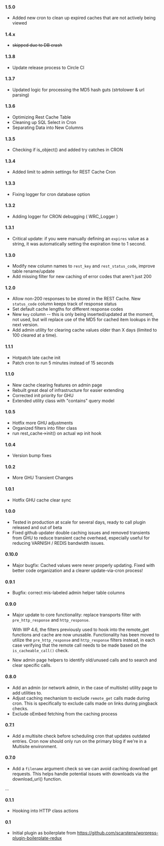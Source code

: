 #### 1.5.0
* Added new cron to clean up expired caches that are not actively being viewed

#### 1.4.x
* ~~skipped due to DB crash~~

#### 1.3.8
* Update release process to Circle CI

#### 1.3.7
* Updated logic for processing the MD5 hash guts (strtolower & url parsing)

#### 1.3.6
* Optimizing Rest Cache Table
* Cleaning up SQL Select in Cron
* Separating Data into New Columns

#### 1.3.5
* Checking if is_object() and added try catches in CRON

#### 1.3.4
* Added limit to admin settings for REST Cache Cron

#### 1.3.3
* Fixing logger for cron database option

#### 1.3.2
* Adding logger for CRON debugging ( WRC_Logger )

#### 1.3.1
* Critical update: if you were manually defining an `expires` value as 
  a string, it was automatically setting the expiration time to 1 second.

#### 1.3.0
* Modify new column names to `rest_key` and `rest_status_code`, improve table rename/update
* Add missing filter for new caching of error codes that aren't just 200

#### 1.2.0
* Allow non-200 responses to be stored in the REST Cache. 
  New `status_code` column keeps track of response status
* Set default cache lengths for different response codes
* New `key` column -- this is only being inserted/updated at the moment, not used, 
  but will replace use of the MD5 for cached item lookups in the next version.
* Add admin utility for clearing cache values older than X days 
  (limited to 100 cleared at a time).

#### 1.1.1
* Hotpatch late cache init
* Patch cron to run 5 minutes instead of 15 seconds

#### 1.1.0
* New cache clearing features on admin page
* Rebuilt great deal of infrastructure for easier extending
* Corrected init priority for GHU
* Extended utility class with "contains" query model

#### 1.0.5
* Hotfix more GHU adjustments
* Organized filters into filter class
* run rest_cache->init() on actual wp init hook

#### 1.0.4
* Version bump fixes

#### 1.0.2
* More GHU Transient Changes

#### 1.0.1
* Hotfix GHU cache clear sync

#### 1.0.0
* Tested in production at scale for several days, ready to call plugin released and out of beta
* Fixed github updater double caching issues and removed transients from GHU to reduce transient cache overhead, especially useful for reducing VARNISH / REDIS bandwidth issues.

#### 0.10.0
* Major bugfix: Cached values were never properly updating. Fixed with better code organization 
  and a clearer update-via-cron process!

#### 0.9.1
* Bugfix: correct mis-labeled admin helper table columns

#### 0.9.0
* Major update to core functionality: replace transports filter with `pre_http_response` and `http_response`.
  
  With WP 4.6, the filters previously used to hook into the remote_get functions and 
  cache are now unusable. Functionality has been moved to utilize the `pre_http_response` and 
  `http_response` filters instead, in each case verifying that the remote call needs to be 
  made based on the `is_cacheable_call()` check.
* New admin page helpers to identify old/unused calls and to search and clear specific calls.

#### 0.8.0
* Add an admin (or network admin, in the case of multisite) utility page to add utilities to.
* Adjust caching mechanism to exclude `remote_get` calls made during cron. 
  This is specifically to exclude calls made on links during pingback checks.
* Exclude oEmbed fetching from the caching process

#### 0.7.1
* Add a multisite check before scheduling cron that updates outdated entries. 
  Cron now should only run on the primary blog if we're in a Multisite environment.

#### 0.7.0
* Add a `filename` argument check so we can avoid caching download get requests. 
  This helps handle potential issues with downloads via the download_url() function.

...

#### 0.1.1
* Hooking into HTTP class actions

#### 0.1
* Initial plugin as boilerplate from https://github.com/scarstens/worpress-plugin-boilerplate-redux
